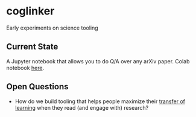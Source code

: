 # coglinker
Early experiments on science tooling

## Current State
A Jupyter notebook that allows you to do Q/A over any arXiv paper. Colab notebook [here](https://colab.research.google.com/github/irhum/coglinker/blob/main/v0.ipynb).

## Open Questions
* How do we build tooling that helps people maximize their [transfer of learning](https://en.wikipedia.org/wiki/Transfer_of_learning) when they read (and engage with) research?
